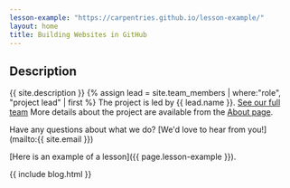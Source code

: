 ```yaml
---
lesson-example: "https://carpentries.github.io/lesson-example/"
layout: home
title: Building Websites in GitHub
---
```


## Description
{{ site.description }}
{% assign lead = site.team_members | where:"role", "project lead" | first %}
The project is led by {{ lead.name }}.
[See our full team](about#team)
More details about the project are available from the [About page](about).

Have any questions about what we do? [We'd love to hear from you!](mailto:{{ site.email }})

[Here is an example of a lesson]({{ page.lesson-example }}).

{{ include blog.html }}
